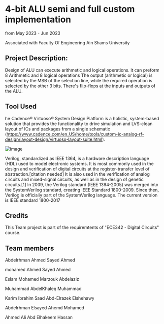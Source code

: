 
# 4-bit ALU semi and full custom implementation

from May 2023 - Jun 2023

Associated with Faculty Of Engineering Ain Shams University

## Project Description:

Design of ALU can execute arithmetic and logical operations. It can preform 8 Arithmetic and 8 logical operations The output (arithmetic or
logical) is selected by the MSB of the selection line, while the required operation is selected by
the other 3 bits. There's flip-flops at the inputs and outputs of the ALU.

## Tool Used
he Cadence® Virtuoso® System Design Platform is a holistic, system-based solution that provides the functionality to drive simulation and LVS-clean layout of ICs and packages from a single schematic (https://www.cadence.com/en_US/home/tools/custom-ic-analog-rf-design/layout-design/virtuoso-layout-suite.html).

![image](https://github.com/mwael2002/4-bit-ALU-semi-and-full-custom-implementation/assets/107947222/20e4d9af-dfb7-4775-b861-fe062eb45ef7)

Verilog, standardized as IEEE 1364, is a hardware description language (HDL) used to model electronic systems. It is most commonly used in the design and verification of digital circuits at the register-transfer level of abstraction.[citation needed] It is also used in the verification of analog circuits and mixed-signal circuits, as well as in the design of genetic circuits.[1] In 2009, the Verilog standard (IEEE 1364-2005) was merged into the SystemVerilog standard, creating IEEE Standard 1800-2009. Since then, Verilog is officially part of the SystemVerilog language. The current version is IEEE standard 1800-2017

## Credits

This Team project is part of the requiremtents of "ECE342 - Digital Circuits" course.

## Team members

  Abdelrhman Ahmed Sayed Ahmed 
  
  mohamed Ahmed Sayed Ahmed 
  
  Eslam Mohamed Marzouk Abdelaziz
  
  Muhammad AbdelKhaleq Muhammad
  
  Karim Ibrahim Saad Abd-Elrazek Elshehawy

  Abdelrhman Elsayed Ahemd Mohamed 
  
  Ahmed Ali Abd Elhakeem Hassan
